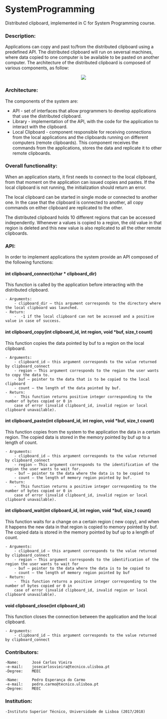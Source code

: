 # SystemProgramming

Distributed clipboard, implemented in C for System Programming course.

### Description:

Applications can copy and past to/from the distributed clipboard using a predefined API. 
The distributed clipboard will run on seversal machines, where
data copied to one computer is be available to be pasted on another computer.
The architecture of the distributed clipboard is composed of various components, as
follow:

<p align="center">
  <img src="https://i.imgur.com/t7Od41d.png">
</p>

### Architecture:

The components of the system are:
- API - set of interfaces that allow programmers to develop applications that use the distributed clipboard.
- Library - implementation of the API, with the code for the application to interact with the clipboard.
- Local Clipboard - component responsible for receiving connections from the local
applications and the clipboards running on different computers (remote clipboards).
This component receives the commands from the applications, stores the data and
replicate it to other remote clipboards.


### Overall functionality:

When an application starts, it first needs to connect to the local clipboard, from that
moment on the application can issued copies and pastes. If the local clipboard is not
running, the initialization should return an error.

The local clipboard can be started in single mode or connected to another one. In the
case that the clipboard is connected to another, all copy commands on either clipboard
are replicated to the other.

The distributed clipboard holds 10 different regions that can be accessed
independently. Whenever a values is copied to a region, the old value in that region is
deleted and this new value is also replicated to all the other remote clipboards.

### API:

In order to implement applications the system provide an API composed of the following functions:

#### int clipboard_connect(char * clipboard_dir)
This function is called by the application before interacting with the distributed clipboard.

	- Arguments:
		- clipboard_dir – this argument corresponds to the directory where the local clipboard was launched.
	- Return: 
		-  -1 if the local clipboard can not be accessed and a positive value in case of success.
		
#### int clipboard_copy(int clipboard_id, int region, void *buf, size_t count)
This function copies the data pointed by buf to a region on the local clipboard.

	- Arguments:
		- clipboard_id – this argument corresponds to the value returned by clipboard_connect
		- region – This argument corresponds to the region the user wants to copy the data to.
		- buf – pointer to the data that is to be copied to the local clipboard
		- count – the length of the data pointed by buf.
	- Return: 
		-  This function returns positive integer corresponding to the number of bytes copied or 0 in
		case of error (invalid clipboard_id, invalid region or local clipboard unavailable).
		
#### int clipboard_paste(int clipboard_id, int region, void *buf, size_t count)
This function copies from the system to the application the data in a certain region. The
copied data is stored in the memory pointed by buf up to a length of count.

	- Arguments:
		- clipboard_id – this argument corresponds to the value returned by clipboard_connect
		- region – This argument corresponds to the identification of the region the user wants to wait for.
		- buf – pointer to the data where the data is to be copied to
		- count – the length of memory region pointed by buf.
	- Return: 
		-  This function returns a positive integer corresponding to the number of bytes copied or 0 in
		case of error (invalid clipboard_id, invalid region or local clipboard unavailable).

#### int clipboard_wait(int clipboard_id, int region, void *buf, size_t count)
This function waits for a change on a certain region ( new copy), and when it happens the
new data in that region is copied to memory pointed by buf. The copied data is stored in
the memory pointed by buf up to a length of count.

	- Arguments:
		- clipboard_id – this argument corresponds to the value returned by clipboard_connect
		- region – This argument corresponds to the identification of the region the user wants to wait for
		- buf – pointer to the data where the data is to be copied to
		- count – the length of memory region pointed by buf
	- Return: 
		-  This function returns a positive integer corresponding to the number of bytes copied or 0 in
		case of error (invalid clipboard_id, invalid region or local clipboard unavailable).

#### void clipboard_close(int clipboard_id)
This function closes the connection between the application and the local clipboard.

	- Arguments:
		- clipboard_id – this argument corresponds to the value returned by clipboard_connect


### Contributors:
	
	-Name: 		José Carlos Vieira
	-e-mail:	josecarlosvieira@tecnico.ulisboa.pt
	-Degree: 	MEEC

	-Name:		Pedro Esperança do Carmo
	-e-mail:	pedro.carmo@tecnico.ulisboa.pt
	-Degree:	MEEC

### Institution:

	-Instituto Superior Técnico, Universidade de Lisboa (2017/2018)
